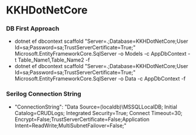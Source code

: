 # KKHDotNetCore
### DB First Approach
- dotnet ef dbcontext scaffold "Server=.;Database=KKHDotNetCore;User Id=sa;Password=sa;TrustServerCertificate=True;" Microsoft.EntityFrameworkCore.SqlServer -o Models -c AppDbContext -t Table_Name1,Table_Name2 -f
- dotnet ef dbcontext scaffold "Server=.;Database=KKHDotNetCore;User Id=sa;Password=sa;TrustServerCertificate=True;" Microsoft.EntityFrameworkCore.SqlServer -o Data -c AppDbContext  -f

### Serilog Connection String
- "ConnectionString":  "Data Source=(localdb)\\MSSQLLocalDB; Initial Catalog=CRUDLogs; Integrated Security=True; Connect Timeout=30; Encrypt=False;TrustServerCertificate=False;Application Intent=ReadWrite;MultiSubnetFailover=False;"